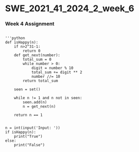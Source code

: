 # SWE_2021_41_2024_2_week_6
### Week 4 Assignment
<pre>
<code>
'''python
def isHappy(n):
    if n>2^31-1:
        return 0
    def get_next(number):
        total_sum = 0
        while number > 0:
            digit = number % 10
            total_sum += digit ** 2
            number //= 10
        return total_sum

    seen = set()

    while n != 1 and n not in seen:
        seen.add(n)
        n = get_next(n)

    return n == 1


n = int(input('Input: '))
if isHappy(n):
    print("True")
else:
    print("False")
</code>
    
</pre>
